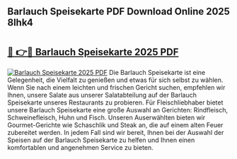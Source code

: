 ## Barlauch Speisekarte PDF Download Online 2025 8lhk4

# <h2><a href="http://gc68cf.nevu.top/?p=Barlauch+Speisekarte">🔗 👉🔴 Barlauch Speisekarte 2025 PDF</a></h2>

[![Barlauch Speisekarte 2025 PDF](https://i.imgur.com/dBaPXMq.png)](http://gc68cf.nevu.top/?p=Barlauch+Speisekarte)
Die Barlauch Speisekarte ist eine Gelegenheit, die Vielfalt zu genießen und etwas für sich selbst zu wählen. Wenn Sie nach einem leichten und frischen Gericht suchen, empfehlen wir Ihnen, unsere Salate aus unserer Salatabteilung auf der Barlauch Speisekarte unseres Restaurants zu probieren. Für Fleischliebhaber bietet unsere Barlauch Speisekarte eine große Auswahl an Gerichten: Rindfleisch, Schweinefleisch, Huhn und Fisch. Unseren Auserwählten bieten wir Gourmet-Gerichte wie Schaschlik und Steak an, die auf einem alten Feuer zubereitet werden. In jedem Fall sind wir bereit, Ihnen bei der Auswahl der Speisen auf der Barlauch Speisekarte zu helfen und Ihnen einen komfortablen und angenehmen Service zu bieten.
